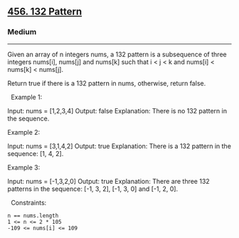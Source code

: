 <h2><a href="https://leetcode.com/problems/132-pattern/">456. 132 Pattern</a></h2><h3>Medium</h3><hr>Given an array of n integers nums, a 132 pattern is a subsequence of three integers nums[i], nums[j] and nums[k] such that i < j < k and nums[i] < nums[k] < nums[j].

Return true if there is a 132 pattern in nums, otherwise, return false.

 
Example 1:

Input: nums = [1,2,3,4]
Output: false
Explanation: There is no 132 pattern in the sequence.


Example 2:

Input: nums = [3,1,4,2]
Output: true
Explanation: There is a 132 pattern in the sequence: [1, 4, 2].


Example 3:

Input: nums = [-1,3,2,0]
Output: true
Explanation: There are three 132 patterns in the sequence: [-1, 3, 2], [-1, 3, 0] and [-1, 2, 0].


 
Constraints:


	n == nums.length
	1 <= n <= 2 * 105
	-109 <= nums[i] <= 109

